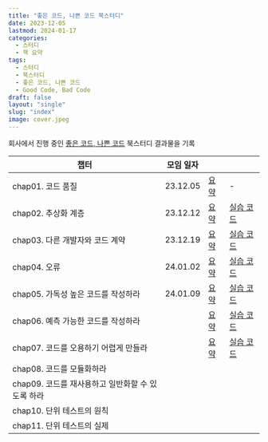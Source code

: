 ```yaml
---
title: "좋은 코드, 나쁜 코드 북스터디"
date: 2023-12-05
lastmod: 2024-01-17
categories:
  - 스터디
  - 책 요약
tags:
  - 스터디
  - 북스터디
  - 좋은 코드, 나쁜 코드
  - Good Code, Bad Code
draft: false
layout: "single"
slug: "index"
image: cover.jpeg
---
```


회사에서 진행 중인 [좋은 코드, 나쁜 코드](https://product.kyobobook.co.kr/detail/S000061353995) 북스터디 결과물을 기록

| 챕터                              | 모임 일자    |                 |                                                                                                                                                                   |
|---------------------------------|----------|-----------------|-------------------------------------------------------------------------------------------------------------------------------------------------------------------|
| chap01. 코드 품질                   | 23.12.05 | [요약](../chap01) | -                                                                                                                                                                 |
| chap02. 추상화 계층                  | 23.12.12 | [요약](../chap02) | [실습 코드](https://github.com/seungyeop-lee/blog-example/tree/main/good-code-bad-code/chap02/src/main/java/com/github/seungyeop_lee/blog_example/good_code_bad_code) |
| chap03. 다른 개발자와 코드 계약           | 23.12.19 | [요약](../chap03) | [실습 코드](https://github.com/seungyeop-lee/blog-example/tree/main/good-code-bad-code/chap03/src/main/java/com/github/seungyeop_lee/blog_example/good_code_bad_code) |
| chap04. 오류                      | 24.01.02 | [요약](../chap04) | [실습 코드](https://github.com/seungyeop-lee/blog-example/tree/main/good-code-bad-code/chap04/src/main/java/com/github/seungyeop_lee/blog_example/good_code_bad_code) |
| chap05. 가독성 높은 코드를 작성하라         | 24.01.09 | [요약](../chap05) | [실습 코드](https://github.com/seungyeop-lee/blog-example/tree/main/good-code-bad-code/chap05/src/main/java/com/github/seungyeop_lee/blog_example/good_code_bad_code) |
| chap06. 예측 가능한 코드를 작성하라         |          | [요약](../chap06) | [실습 코드](https://github.com/seungyeop-lee/blog-example/tree/main/good-code-bad-code/chap06/src/main/java/com/github/seungyeop_lee/blog_example/good_code_bad_code) |
| chap07. 코드를 오용하기 어렵게 만들라        |          | [요약](../chap07) | [실습 코드](https://github.com/seungyeop-lee/blog-example/tree/main/good-code-bad-code/chap07/src/main/java/com/github/seungyeop_lee/blog_example/good_code_bad_code) |
| chap08. 코드를 모듈화하라               |          |                 |                                                                                                                                                                   |
| chap09. 코드를 재사용하고 일반화할 수 있도록 하라 |          |                 |                                                                                                                                                                   |
| chap10. 단위 테스트의 원칙              |          |                 |                                                                                                                                                                   |
| chap11. 단위 테스트의 실제              |          |                 |                                                                                                                                                                   |
